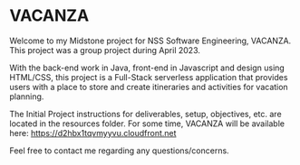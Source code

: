 # VACANZA

Welcome to my Midstone project for NSS Software Engineering, VACANZA. This project was a group project during April 2023.

With the back-end work in Java, front-end in Javascript and design using HTML/CSS, this project is a Full-Stack serverless application that provides users with a place to store and create itineraries and activities for vacation planning.

The Initial Project instructions for deliverables, setup, objectives, etc. are located in the resources folder. For some time, VACANZA will be available here: https://d2hbx1tqvmyyvu.cloudfront.net 

Feel free to contact me regarding any questions/concerns. 
